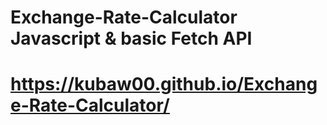 # Exchange-Rate-Calculator  Javascript & basic Fetch API
# https://kubaw00.github.io/Exchange-Rate-Calculator/
